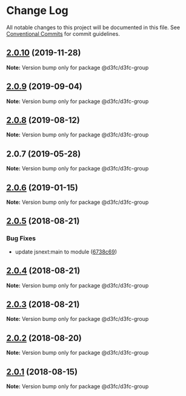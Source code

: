 # Change Log

All notable changes to this project will be documented in this file.
See [Conventional Commits](https://conventionalcommits.org) for commit guidelines.

## [2.0.10](https://github.com/d3fc/d3fc/compare/@d3fc/d3fc-group@2.0.9...@d3fc/d3fc-group@2.0.10) (2019-11-28)

**Note:** Version bump only for package @d3fc/d3fc-group





## [2.0.9](https://github.com/d3fc/d3fc/compare/@d3fc/d3fc-group@2.0.8...@d3fc/d3fc-group@2.0.9) (2019-09-04)

**Note:** Version bump only for package @d3fc/d3fc-group





<a name="2.0.8"></a>
## [2.0.8](https://github.com/d3fc/d3fc/compare/@d3fc/d3fc-group@2.0.7...@d3fc/d3fc-group@2.0.8) (2019-08-12)




**Note:** Version bump only for package @d3fc/d3fc-group

<a name="2.0.7"></a>
## 2.0.7 (2019-05-28)




**Note:** Version bump only for package @d3fc/d3fc-group

<a name="2.0.6"></a>
## [2.0.6](https://github.com/d3fc/d3fc/compare/@d3fc/d3fc-group@2.0.5...@d3fc/d3fc-group@2.0.6) (2019-01-15)




**Note:** Version bump only for package @d3fc/d3fc-group

<a name="2.0.5"></a>
## [2.0.5](https://github.com/d3fc/d3fc/compare/@d3fc/d3fc-group@2.0.4...@d3fc/d3fc-group@2.0.5) (2018-08-21)


### Bug Fixes

* update jsnext:main to module ([6738c69](https://github.com/d3fc/d3fc/commit/6738c69))




<a name="2.0.4"></a>
## [2.0.4](https://github.com/d3fc/d3fc/compare/@d3fc/d3fc-group@2.0.3...@d3fc/d3fc-group@2.0.4) (2018-08-21)




**Note:** Version bump only for package @d3fc/d3fc-group

<a name="2.0.3"></a>
## [2.0.3](https://github.com/d3fc/d3fc-group/compare/@d3fc/d3fc-group@2.0.2...@d3fc/d3fc-group@2.0.3) (2018-08-21)




**Note:** Version bump only for package @d3fc/d3fc-group

<a name="2.0.2"></a>
## [2.0.2](https://github.com/d3fc/d3fc/compare/@d3fc/d3fc-group@2.0.1...@d3fc/d3fc-group@2.0.2) (2018-08-20)




**Note:** Version bump only for package @d3fc/d3fc-group

<a name="2.0.1"></a>
## [2.0.1](https://github.com/d3fc/d3fc/compare/@d3fc/d3fc-group@2.0.0...@d3fc/d3fc-group@2.0.1) (2018-08-15)




**Note:** Version bump only for package @d3fc/d3fc-group
